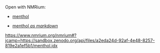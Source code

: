 Open with NMRium:
* <a href="https://www.nmrium.org/nmrium#?jcamp=https://sandbox.zenodo.org/api/files/a2eda24d-92af-4e48-8257-819e2a1ef5b1/menthol.jdx" target="_blank">menthol</a>

* [menthol *as markdown*](https://www.nmrium.org/nmrium#?jcamp=https://sandbox.zenodo.org/api/files/a2eda24d-92af-4e48-8257-819e2a1ef5b1/menthol.jdx)

https://www.nmrium.org/nmrium#?jcamp=https://sandbox.zenodo.org/api/files/a2eda24d-92af-4e48-8257-819e2a1ef5b1/menthol.jdx
